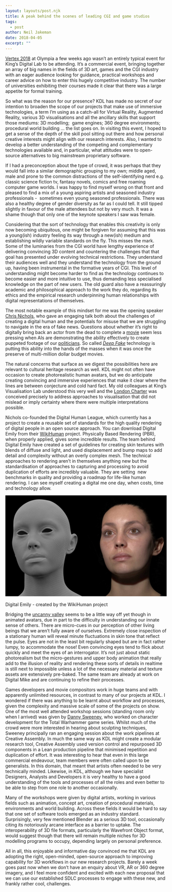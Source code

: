 ```yaml
---
layout: layouts/post.njk
title: A peak behind the scenes of leading CGI and game studios
tags:
  - post
author: Neil Jakeman
date: 2018-04-05
excerpt: ""
---
```


[Vertex 2018](http://www.vertexconf.com/) at Olympia a few weeks ago wasn’t an entirely typical event for King’s Digital Lab to be attending. It’s a commercial event, bringing together an array of big names in the fields of 3D art, games and the CGI industry with an eager audience looking for guidance, practical workshops and career advice on how to enter this hugely competitive industry. The number of universities exhibiting their courses made it clear that there was a large appetite for formal training.

So what was the reason for our presence? KDL has made no secret of our intention to broaden the scope of our projects that make use of immersive technologies, a term I’m using as a catch-all for Virtual Reality, Augmented Reality, various 3D visualisations and all the ancillary skills that support those mediums: 3D modelling;  game engines; 360 degree environments; procedural world building … the list goes on. In visiting this event, I hoped to get a sense of the depth of the skill pool sitting out there and how personal creative interests might align with our research interests. Also, I wanted to develop a better understanding of the competing and complementary technologies available and, in particular, what attitudes were to open-source alternatives to big mainstream proprietary software.

If I had a preconception about the type of crowd, it was perhaps that they would fall into a similar demographic grouping to my own; middle aged, male and prone to the common distractions of the self-identifying nerd e.g. classic science fiction tv, fantasy novels, comics and free roaming computer game worlds. I was happy to find myself wrong on that front and pleased to find a mix of a young aspiring artists and seasoned industry professionals -  sometimes even young seasoned professionals. There was also a healthy degree of gender diversity as far as I could tell. It still tipped slightly in favour of the male attendees but not by very much. It was a shame though that only one of the keynote speakers I saw was female.

Considering that the sort of technology that enables this creativity is only now becoming ubiquitous, one might be forgiven for assuming that this was a young(ish) industry feeling its way through a new(ish) medium and establishing wildly variable standards on the fly. This misses the mark. Some of the luminaries from the CGI world have lengthy experience of delivering convincing 3D content and countering the challenges that that goal has presented under evolving technical restrictions. They understand their audiences well and they understand the technology from the ground up, having been instrumental in the formative years of CGI. This level of understanding might become harder to find as the technology continues to become easier and more intuitive to use, thus demanding less specialised knowledge on the part of new users. The old guard also have a reassuringly academic and philosophical approach to the work they do, regarding its ethics and the empirical research underpinning human relationships with digital representations of themselves.

The most notable example of this mindset for me was the opening speaker [Chris Nichols](http://www.vertexconf.com/features/keynote-sessions), who gave an engaging talk both about the challenges of creating a digital human and the potentials for misuse that we are struggling to navigate in the era of fake news. Questions about whether it’s right to digitally bring back an actor from the dead to complete a [movie](http://screencrush.com/furious-7-digital-paul-walker/) seem less pressing when AIs are demonstrating the ability effectively to create puppeted footage of our [politicians](http://www.wired.co.uk/article/ai-lip-sync-barack-obama). So called _[Deep Fake](http://www.bbc.co.uk/news/technology-42912529)_ technology is putting this ability into the hands of the masses when it was once the preserve of multi-million dollar budget movies.

The natural concerns that surface as we digest the possibilities here are relevant to cultural heritage research as well. KDL might not often have occasion to create photorealistic human avatars, but we do anticipate creating convincing and immersive experiences that make it clear where the lines are between conjecture and cold hard fact. My old colleagues at King’s Visualisation Lab understood this very well and the [London Charter](http://www.londoncharter.org/) was conceived precisely to address approaches to visualisation that did not mislead or imply certainty where there were multiple interpretations possible.

Nichols co-founded the Digital Human League, which currently has a project to create a reusable set of standards for the high quality rendering of digital people in an open source approach. You can download Digital Emily from their [WikiHuman](http://gl.ict.usc.edu/Research/DigitalEmily2/) project. Physically Based Rendering (PBR), when properly applied, gives some incredible results. The team behind Digital Emily have created a set of guidelines for creating skin textures with blends of diffuse and light, and used displacement and bump maps to add detail and complexity without an overly complex mesh. The technical approaches to rendering aren’t in themselves anything new but the standardisation of approaches to capturing and processing to avoid duplication of efforts are incredibly valuable. They are setting  new benchmarks in quality and providing a roadmap for life-like human rendering. I can see myself creating a digital me one day, when costs, time and technology allow.

![Digital Emily](/images/digi_emily.width-1024.jpg)

Digital Emily - created by the WikiHuman project

Bridging the [uncanny valley](https://en.wikipedia.org/wiki/Uncanny_valley) seems to be a little way off yet though in animated avatars, due in part to the difficulty in understanding our innate sense of others. There are micro-cues in our perception of other living beings that we aren’t fully aware of ourselves. Extremely close inspection of a stationary human will reveal minute fluctuations in skin tone that reflect the pulse. Eyes are not in the least bit regularly shaped but are in fact rather lumpy, to accommodate the nose! Even convincing eyes tend to flick about quickly and meet the eyes of an interrogator. It’s not just about static photorealism but the micro-gestures and upper body animation that really add to the illusion of reality and rendering these sorts of details in realtime is still next to impossible unless a lot of the necessary material and texture assets are extensively pre-baked. The same team are already at work on Digital Mike and are continuing to refine their processes.

Games developers and movie compositors work in huge teams and with apparently unlimited resources, in contrast to many of our projects at KDL. I wondered if there was anything to be learnt about workflow and processes, given the complexity and massive scale of some of the projects on show. One of the most well attended workshop sessions (standing room only when I arrived) was given by [Danny Sweeney](https://www.artstation.com/dannsw), who worked on character development for the Total Warhammer game series. Whilst much of the crowd were more interested in hearing about sculpting techniques, Sweeney principally ran an engaging session about the work pipelines at Creative Assembly. In much the same way as KDL might create a modular research tool, Creative Assembly used version control and repurposed 3D components in a Lean production pipeline that minimised repetition and duplication of effort. It was interesting to hear that even in this large commercial endeavour, team members were often called upon to be generalists. In this domain, that meant that artists often needed to be very technically minded. Likewise, in KDL, although we have specialist Designers, Analysts and Developers it is very healthy to have a good understanding of the tools and processes of all the roles and even better to be able to step from one role to another occasionally.

Many of the workshops were given by digital artists, working in various fields such as animation, concept art, creation of procedural materials, environments and world building. Across these fields it would be hard to say that one set of software tools emerged as an industry standard. Surprisingly, very few mentioned Blender as a serious 3D tool, occasionally citing its notoriously arcane interface as a barrier to uptake. The interoperability of 3D file formats, particularly the Wavefront Object format, would suggest though that there will remain multiple niches for 3D modelling programs to occupy, depending largely on personal preference.

All in all, this enjoyable and informative day convinced me that KDL are adopting the right, open-minded, open-source approach to improving capability for 3D workflows in our new research projects. Barely a week goes past now when we don’t have an enquiry about VR, AR or 360 degree imagery, and I feel more confident and excited with each new proposal that we can use our established SDLC processes to engage with these new, and frankly rather cool, challenges.
